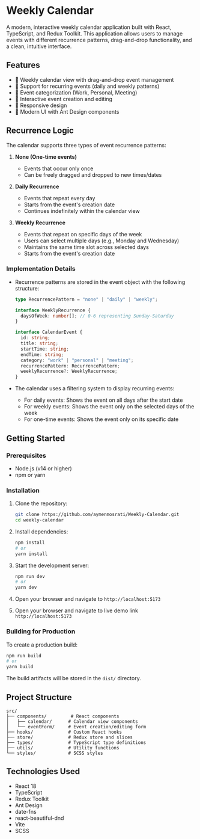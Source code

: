 # Weekly Calendar

A modern, interactive weekly calendar application built with React, TypeScript, and Redux Toolkit. This application allows users to manage events with different recurrence patterns, drag-and-drop functionality, and a clean, intuitive interface.

## Features

- 📅 Weekly calendar view with drag-and-drop event management
- 🔄 Support for recurring events (daily and weekly patterns)
- 🎨 Event categorization (Work, Personal, Meeting)
- 🎯 Interactive event creation and editing
- 📱 Responsive design
- 🎨 Modern UI with Ant Design components

## Recurrence Logic

The calendar supports three types of event recurrence patterns:

1. **None (One-time events)**

   - Events that occur only once
   - Can be freely dragged and dropped to new times/dates

2. **Daily Recurrence**

   - Events that repeat every day
   - Starts from the event's creation date
   - Continues indefinitely within the calendar view

3. **Weekly Recurrence**
   - Events that repeat on specific days of the week
   - Users can select multiple days (e.g., Monday and Wednesday)
   - Maintains the same time slot across selected days
   - Starts from the event's creation date

### Implementation Details

- Recurrence patterns are stored in the event object with the following structure:

  ```typescript
  type RecurrencePattern = "none" | "daily" | "weekly";

  interface WeeklyRecurrence {
    daysOfWeek: number[]; // 0-6 representing Sunday-Saturday
  }

  interface CalendarEvent {
    id: string;
    title: string;
    startTime: string;
    endTime: string;
    category: "work" | "personal" | "meeting";
    recurrencePattern: RecurrencePattern;
    weeklyRecurrence?: WeeklyRecurrence;
  }
  ```

- The calendar uses a filtering system to display recurring events:
  - For daily events: Shows the event on all days after the start date
  - For weekly events: Shows the event only on the selected days of the week
  - For one-time events: Shows the event only on its specific date

## Getting Started

### Prerequisites

- Node.js (v14 or higher)
- npm or yarn

### Installation

1. Clone the repository:

   ```bash
   git clone https://github.com/aymenmosrati/Weekly-Calendar.git
   cd weekly-calendar
   ```

2. Install dependencies:

   ```bash
   npm install
   # or
   yarn install
   ```

3. Start the development server:

   ```bash
   npm run dev
   # or
   yarn dev
   ```

4. Open your browser and navigate to `http://localhost:5173`

5. Open your browser and navigate to live demo link `http://localhost:5173`

### Building for Production

To create a production build:

```bash
npm run build
# or
yarn build
```

The build artifacts will be stored in the `dist/` directory.

## Project Structure

```
src/
├── components/         # React components
│   ├── calendar/      # Calendar view components
│   └── eventForm/     # Event creation/editing form
├── hooks/             # Custom React hooks
├── store/             # Redux store and slices
├── types/             # TypeScript type definitions
├── utils/             # Utility functions
└── styles/            # SCSS styles
```

## Technologies Used

- React 18
- TypeScript
- Redux Toolkit
- Ant Design
- date-fns
- react-beautiful-dnd
- Vite
- SCSS
